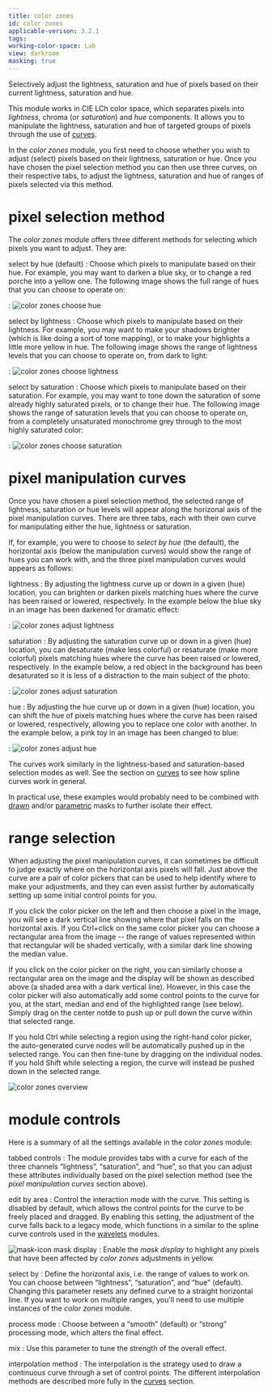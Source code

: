 ```yaml
---
title: color zones
id: color-zones
applicable-verison: 3.2.1
tags: 
working-color-space: Lab
view: darkroom
masking: true
---
```


Selectively adjust the lightness, saturation and hue of pixels based on their current lightness, saturation and hue.

This module works in CIE LCh color space, which separates pixels into _lightness_, chroma (or _saturation_) and _hue_ components. It allows you to manipulate the lightness, saturation and hue of targeted groups of pixels through the use of [curves](../../darkroom/interacting-with-modules/curves.md).

In the _color zones_ module, you first need to choose whether you wish to adjust (select) pixels based on their lightness, saturation or hue. Once you have chosen the pixel selection method you can then use three curves, on their respective tabs, to adjust the lightness, saturation and hue of ranges of pixels selected via this method.

# pixel selection method

The _color zones_ module offers three different methods for selecting which pixels you want to adjust. They are:

select by hue (default)
: Choose which pixels to manipulate based on their hue. For example, you may want to darken a blue sky, or to change a red porche into a yellow one. The following image shows the full range of hues that you can choose to operate on:

: ![color zones choose hue](./color-zones/color-zones-choose-hue.png#w33)

select by lightness
: Choose which pixels to manipulate based on their lightness. For example, you may want to make your shadows brighter (which is like doing a sort of tone mapping), or to make your highlights a little more yellow in hue. The following image shows the range of lightness levels that you can choose to operate on, from dark to light:

: ![color zones choose lightness](./color-zones/color-zones-choose-lightness.png#w33)

select by saturation
: Choose which pixels to manipulate based on their saturation. For example, you may want to tone down the saturation of some already highly saturated pixels, or to change their hue. The following image shows the range of saturation levels that you can choose to operate on, from a completely unsaturated monochrome grey through to the most highly saturated color:

: ![color zones choose saturation](./color-zones/color-zones-choose-saturation.png#w33)

# pixel manipulation curves

Once you have chosen a pixel selection method, the selected range of lightness, saturation or hue levels will appear along the horizonal axis of the pixel manipulation curves. There are three tabs, each with their own curve for manipulating either the hue, lightness or saturation. 

If, for example, you were to choose to _select by hue_ (the default), the horizontal axis (below the manipulation curves) would show the range of hues you can work with, and the three pixel manipulation curves would appears as follows:

lightness
: By adjusting the lightness curve up or down in a given (hue) location, you can brighten or darken pixels matching hues where the curve has been raised or lowered, respectively. In the example below the blue sky in an image has been darkened for dramatic effect:

: ![color zones adjust lightness](./color-zones/color-zones-adjust-lightness.png#w33)

saturation
: By adjusting the saturation curve up or down in a given (hue) location, you can desaturate (make less colorful) or resaturate (make more colorful) pixels matching hues where the curve has been raised or lowered, respectively. In the example below, a red object in the background has been desaturated so it is less of a distraction to the main subject of the photo:

: ![color zones adjust saturation](./color-zones/color-zones-adjust-saturation.png#w33)

hue
: By adjusting the hue curve up or down in a given (hue) location, you can shift the hue of pixels matching hues where the curve has been raised or lowered, respectively, allowing you to replace one color with another. In the example below, a pink toy in an image has been changed to blue:

: ![color zones adjust hue](./color-zones/color-zones-adjust-hue.png#w33)

The curves work similarly in the lightness-based and saturation-based selection modes as well. See the section on [curves](../../darkroom/interacting-with-modules/curves.md) to see how spline curves work in general.

In practical use, these examples would probably need to be combined with [drawn](../../darkroom/masking-and-blending/masks/drawn.md) and/or [parametric](../../darkroom/masking-and-blending/masks/parametric.md) masks to further isolate their effect. 

# range selection

When adjusting the pixel manipulation curves, it can sometimes be difficult to judge exactly where on the horizontal axis pixels will fall. Just above the curve are a pair of color pickers that can be used to help identify where to make your adjustments, and they can even assist further by automatically setting up some initial control points for you.

If you click the color picker on the left and then choose a pixel in the image, you will see a dark vertical line showing where that pixel falls on the horizontal axis. If you Ctrl+click on the same color picker you can choose a rectangular area from the image -- the range of values represented within that rectangular will be shaded vertically, with a similar dark line showing the median value.

If you click on the color picker on the right, you can similarly choose a rectangular area on the image and the display will be shown as described above (a shaded area with a dark vertical line). However, in this case the color picker will also automatically add some control points to the curve for you, at the start, median and end of the highlighted range (see below). Simply drag on the center notde to push up or pull down the curve within that selected range. 

If you hold Ctrl while selecting a region using the right-hand color picker, the auto-generated curve nodes will be automatically pushed up in the selected range. You can then fine-tune by dragging on the individual nodes. If you hold Shift while selecting a region, the curve will instead be pushed down in the selected range.

![color zones overview](./color-zones/color-zones-overview.png#w33)

# module controls

Here is a summary of all the settings available in the _color zones_ module:

tabbed controls
: The module provides tabs with a curve for each of the three channels “lightness”, “saturation”, and “hue”, so that you can adjust these attributes individually based on the pixel selection method (see the _pixel manipulation curves_ section above).

edit by area
: Control the interaction mode with the curve. This setting is disabled by default, which allows the control points for the curve to be freely placed and dragged. By enabling this setting, the adjustment of the curve falls back to a legacy mode, which functions in a similar to the spline curve controls used in the [wavelets](../../darkroom/interacting-with-modules/wavelets.md) modules.

 ![mask-icon](./color-zones/icon-mask.png#icon) mask display
: Enable the _mask display_ to highlight any pixels that have been affected by _color zones_ adjustments in yellow.

select by
: Define the horizontal axis, i.e. the range of values to work on. You can choose between “lightness”, “saturation”, and “hue” (default). Changing this parameter resets any defined curve to a straight horizontal line. If you want to work on multiple ranges, you'll need to use multiple instances of the _color zones_ module.

process mode
: Choose between a “smooth” (default) or “strong” processing mode, which alters the final effect.

mix
: Use this parameter to tune the strength of the overall effect.

interpolation method
: The interpolation is the strategy used to draw a continuous curve through a set of control points. The different interpolation methods are described more fully in the [curves](../../darkroom/interacting-with-modules/curves.md) section.

